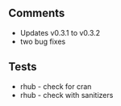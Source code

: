 ## Comments

* Updates v0.3.1 to v0.3.2
* two bug fixes

## Tests

* rhub - check for cran
* rhub - check with sanitizers
